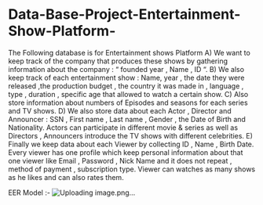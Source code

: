 # Data-Base-Project-Entertainment-Show-Platform-
The Following database is for Entertainment shows Platform A) We want to keep track of the company that produces these shows by gathering information about the company : “ founded year , Name , ID “. B) We also keep track of each entertainment show : Name, year , the date they were released ,the production budget , the country it was made in , language , type , duration , specific age that allowed to watch a certain show. C) Also store information about numbers of Episodes and seasons for each series and TV shows. D) We also store data about each Actor , Director and Announcer : SSN , First name , Last name , Gender , the Date of Birth and Nationality. Actors can participate in different movie & series as well as Directors , Announcers introduce the TV shows with different celebrities. E) Finally we keep data about each Viewer by collecting ID , Name , Birth Date. Every viewer has one profile which keep personal information about that one viewer like Email , Password , Nick Name and it does not repeat , method of payment , subscription type. Viewer can watches as many shows as he likes and can also rates them. 

EER Model :-
![Uploading image.png…]()

